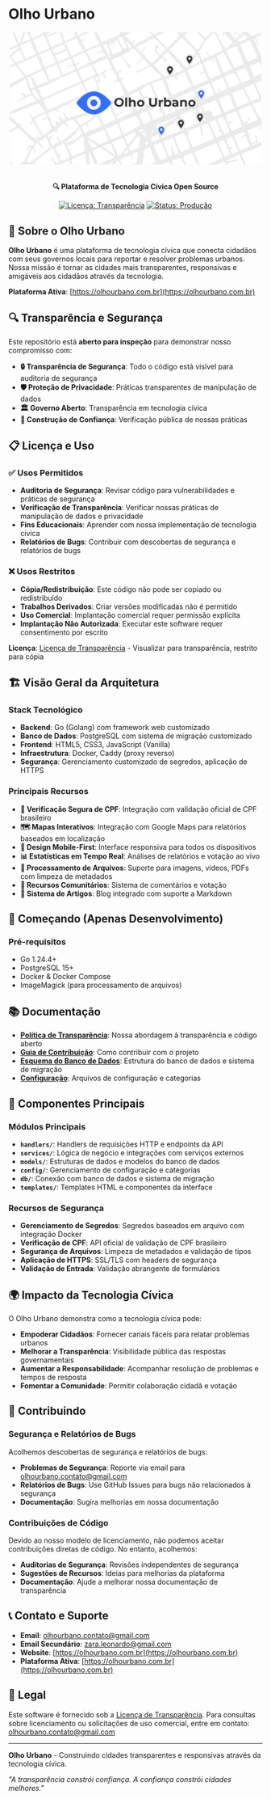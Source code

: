 # Olho Urbano

<div align="center">
  <img src="static/resource/og-image.png" alt="olhourbano logo" width="500"/>
  <br><br>
  
  **🔍 Plataforma de Tecnologia Cívica Open Source**
  
  [![Licença: Transparência](https://img.shields.io/badge/Licença-Transparência-blue.svg)](LICENSE)
  [![Status: Produção](https://img.shields.io/badge/Status-Produção-brightgreen.svg)](https://olhourbano.com.br)
</div>

## 🌟 Sobre o Olho Urbano

**Olho Urbano** é uma plataforma de tecnologia cívica que conecta cidadãos com seus governos locais para reportar e resolver problemas urbanos. Nossa missão é tornar as cidades mais transparentes, responsivas e amigáveis aos cidadãos através da tecnologia.

**Plataforma Ativa**: [https://olhourbano.com.br](https://olhourbano.com.br)

## 🔍 Transparência e Segurança

Este repositório está **aberto para inspeção** para demonstrar nosso compromisso com:

- **🔒 Transparência de Segurança**: Todo o código está visível para auditoria de segurança
- **🛡️ Proteção de Privacidade**: Práticas transparentes de manipulação de dados
- **🏛️ Governo Aberto**: Transparência em tecnologia cívica
- **🤝 Construção de Confiança**: Verificação pública de nossas práticas

## 📋 Licença e Uso

### ✅ Usos Permitidos
- **Auditoria de Segurança**: Revisar código para vulnerabilidades e práticas de segurança
- **Verificação de Transparência**: Verificar nossas práticas de manipulação de dados e privacidade
- **Fins Educacionais**: Aprender com nossa implementação de tecnologia cívica
- **Relatórios de Bugs**: Contribuir com descobertas de segurança e relatórios de bugs

### ❌ Usos Restritos
- **Cópia/Redistribuição**: Este código não pode ser copiado ou redistribuído
- **Trabalhos Derivados**: Criar versões modificadas não é permitido
- **Uso Comercial**: Implantação comercial requer permissão explícita
- **Implantação Não Autorizada**: Executar este software requer consentimento por escrito

**Licença**: [Licença de Transparência](LICENSE) - Visualizar para transparência, restrito para cópia

## 🏗️ Visão Geral da Arquitetura

### Stack Tecnológico
- **Backend**: Go (Golang) com framework web customizado
- **Banco de Dados**: PostgreSQL com sistema de migração customizado
- **Frontend**: HTML5, CSS3, JavaScript (Vanilla)
- **Infraestrutura**: Docker, Caddy (proxy reverso)
- **Segurança**: Gerenciamento customizado de segredos, aplicação de HTTPS

### Principais Recursos
- **🔐 Verificação Segura de CPF**: Integração com validação oficial de CPF brasileiro
- **🗺️ Mapas Interativos**: Integração com Google Maps para relatórios baseados em localização
- **📱 Design Mobile-First**: Interface responsiva para todos os dispositivos
- **📊 Estatísticas em Tempo Real**: Análises de relatórios e votação ao vivo
- **🔄 Processamento de Arquivos**: Suporte para imagens, vídeos, PDFs com limpeza de metadados
- **💬 Recursos Comunitários**: Sistema de comentários e votação
- **📝 Sistema de Artigos**: Blog integrado com suporte a Markdown

## 🚀 Começando (Apenas Desenvolvimento)

### Pré-requisitos
- Go 1.24.4+
- PostgreSQL 15+
- Docker & Docker Compose
- ImageMagick (para processamento de arquivos)



## 📚 Documentação

- **[Política de Transparência](TRANSPARENCY.md)**: Nossa abordagem à transparência e código aberto
- **[Guia de Contribuição](CONTRIBUTING.md)**: Como contribuir com o projeto
- **[Esquema do Banco de Dados](db/README.md)**: Estrutura do banco de dados e sistema de migração
- **[Configuração](config/)**: Arquivos de configuração e categorias

## 🔧 Componentes Principais

### Módulos Principais
- **`handlers/`**: Handlers de requisições HTTP e endpoints da API
- **`services/`**: Lógica de negócio e integrações com serviços externos
- **`models/`**: Estruturas de dados e modelos do banco de dados
- **`config/`**: Gerenciamento de configuração e categorias
- **`db/`**: Conexão com banco de dados e sistema de migração
- **`templates/`**: Templates HTML e componentes da interface

### Recursos de Segurança
- **Gerenciamento de Segredos**: Segredos baseados em arquivo com integração Docker
- **Verificação de CPF**: API oficial de validação de CPF brasileiro
- **Segurança de Arquivos**: Limpeza de metadados e validação de tipos
- **Aplicação de HTTPS**: SSL/TLS com headers de segurança
- **Validação de Entrada**: Validação abrangente de formulários

## 🌍 Impacto da Tecnologia Cívica

O Olho Urbano demonstra como a tecnologia cívica pode:

- **Empoderar Cidadãos**: Fornecer canais fáceis para relatar problemas urbanos
- **Melhorar a Transparência**: Visibilidade pública das respostas governamentais
- **Aumentar a Responsabilidade**: Acompanhar resolução de problemas e tempos de resposta
- **Fomentar a Comunidade**: Permitir colaboração cidadã e votação

## 🤝 Contribuindo

### Segurança e Relatórios de Bugs
Acolhemos descobertas de segurança e relatórios de bugs:
- **Problemas de Segurança**: Reporte via email para olhourbano.contato@gmail.com
- **Relatórios de Bugs**: Use GitHub Issues para bugs não relacionados à segurança
- **Documentação**: Sugira melhorias em nossa documentação

### Contribuições de Código
Devido ao nosso modelo de licenciamento, não podemos aceitar contribuições diretas de código. No entanto, acolhemos:
- **Auditorias de Segurança**: Revisões independentes de segurança
- **Sugestões de Recursos**: Ideias para melhorias da plataforma
- **Documentação**: Ajude a melhorar nossa documentação de transparência

## 📞 Contato e Suporte

- **Email**: olhourbano.contato@gmail.com
- **Email Secundário**: zara.leonardo@gmail.com
- **Website**: [https://olhourbano.com.br](https://olhourbano.com.br)
- **Plataforma Ativa**: [https://olhourbano.com.br](https://olhourbano.com.br)

## 📄 Legal

Este software é fornecido sob a [Licença de Transparência](LICENSE). 
Para consultas sobre licenciamento ou solicitações de uso comercial, entre em contato: olhourbano.contato@gmail.com

---

**Olho Urbano** - Construindo cidades transparentes e responsivas através da tecnologia cívica.

*"A transparência constrói confiança. A confiança constrói cidades melhores."*
